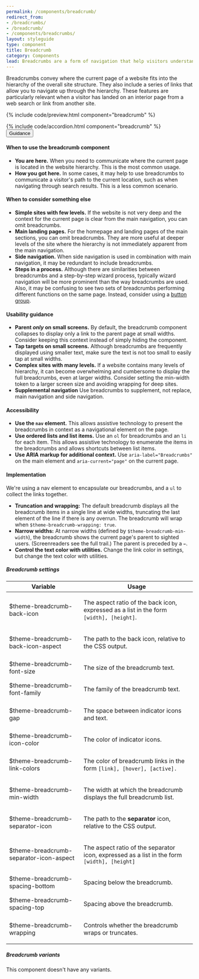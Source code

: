 ```yaml
---
permalink: /components/breadcrumb/
redirect_from:
- /breadcrumbs/
- /breadcrumb/
- /components/breadcrumbs/
layout: styleguide
type: component
title: Breadcrumb
category: Components
lead: Breadcrumbs are a form of navigation that help visitors understand where they are in a website.
---
```


Breadcrumbs convey where the current page of a website fits into the hierarchy
of the overall site structure. They also include a series of links that allow
you to navigate up through the hierarchy. These features are particularly
relevant when a visitor has landed on an interior page from a web search or
link from another site.

{% include code/preview.html component="breadcrumb" %}

<section class="site-component-section">
  {% include code/accordion.html component="breadcrumb" %}
  <div class="usa-accordion usa-accordion--bordered site-accordion-docs">
    <button class="usa-button-unstyled usa-accordion__button" aria-expanded="true" aria-controls="breadcrumb-docs">Guidance</button>
    <div id="breadcrumb-docs" aria-hidden="false" class="usa-accordion__content site-component-usage">
      <h4>When to use the breadcrumb component</h4>
      <ul class="usa-content-list">
        <li>
          <strong>You are here.</strong> When you need to communicate where the
          current page is located in the website hierarchy. This is the most common usage.
        </li>
        <li>
          <strong>How you got here.</strong> In some cases, it may help to use
          breadcrumbs to communicate a visitor's path to the current location,
          such as when navigating through search results. This is a less common scenario.
        </li>
      </ul>
      <h4>When to consider something else</h4>
      <ul class="usa-content-list">
        <li>
          <strong>Simple sites with few levels.</strong> If the website is not
          very deep and the context for the current page is clear from the main
          navigation, you can omit breadcrumbs.
        </li>
        <li>
          <strong>Main landing pages.</strong> For the homepage and landing pages
          of the main sections, you can omit breadcrumbs. They are more useful
          at deeper levels of the site where the hierarchy is not immediately
          apparent from the main navigation.
        </li>
        <li>
          <strong>Side navigation.</strong> When side navigation is used in
          combination with main navigation, it may be redundant to include breadcrumbs.
        </li>
        <li>
          <strong>Steps in a process.</strong> Although there are similarities
          between breadcrumbs and a step-by-step wizard process, typically wizard
          navigation will be more prominent than the way breadcrumbs are used.
          Also, it may be confusing to see two sets of breadcrumbs performing
          different functions on the same page. Instead, consider using a
          <a href="{{ site.baseurl }}/components/button-groups/" class="usa-link">button group</a>.
        </li>
      </ul>
      <h4>Usability guidance</h4>
      <ul class="usa-content-list">
        <li>
          <strong>Parent <em>only</em> on small screens.</strong> By default,
          the breadcrumb component collapses to display only a link to the
          parent page at small widths. Consider keeping this context instead of
          simply hiding the component.
        </li>
        <li>
          <strong>Tap targets on small screens.</strong> Although breadcrumbs
          are frequently displayed using smaller text, make sure the text is not
          too small to easily tap at small widths.
        </li>
        <li>
          <strong>Complex sites with many levels.</strong> If a website contains
          many levels of hierarchy, it can become overwhelming and cumbersome to
          display the full breadcrumbs, even at larger widths. Consider setting
          the min-width token to a larger screen size and avoiding wrapping for deep sites.
        </li>
        <li>
          <strong>Supplemental navigation</strong> Use breadcrumbs to supplement,
          not replace, main navigation and side navigation.
        </li>
      </ul>
      <h4>Accessibility</h4>
      <ul class="usa-content-list">
        <li>
          <strong>Use the <code>nav</code> element.</strong> This allows assistive
          technology to present the breadcrumbs in context as a navigational element on the page.
        </li>
        <li>
          <strong>Use ordered lists and list items.</strong> Use an <code>ol</code>
          for breadcrumbs and an <code>li</code> for each item. This allows
          assistive technology to enumerate the items in the breadcrumbs and
          allows shortcuts between list items.
        </li>
        <li>
          <strong>Use ARIA markup for additional context.</strong>
          Use <code>aria-label="Breadcrumbs"</code> on the main element and
          <code>aria-current="page"</code> on the current page.
        </li>
      </ul>
      <h4>Implementation</h4>
      <p>
        We're using a nav element to encapsulate our breadcrumbs, and a
        <code>ul</code> to collect the links together.
      </p>
      <ul class="usa-content-list">
        <li>
          <strong>Truncation and wrapping:</strong> The default breadcrumb
          displays all the breadcrumb items in a single line at wide widths,
          truncating the last element of the line if there is any overrun.
          The breadcrumb will wrap when <code>$theme-breadcrumb-wrapping: true</code>.
        </li>
        <li>
          <strong>Narrow widths:</strong> At narrow widths
          (defined by <code>$theme-breadcrumb-min-width</code>), the breadcrumb
          shows the current page's parent to sighted users. (Screenreaders see the full trail.)
          The parent is preceded by a <code>←</code>.
        </li>
        <li>
          <strong>Control the text color with utilities.</strong> Change the
          link color in settings, but change the text color with utilities.
        </li>
      </ul>
      <h5 id="component-settings">Breadcrumb settings</h5>
      <table class="usa-table--borderless site-table-responsive site-table-simple" aria-labelledby="component-settings">
        <thead>
          <tr>
            <th scope="col" class="flex-6">Variable</th>
            <th scope="col" class="flex-6">Usage</th>
          </tr>
        </thead>
        <tbody class="font-mono-2xs">
          <tr>
            <td data-title="Variable" class="flex-6">$theme-breadcrumb-back-icon</td>
            <td data-title="Usage" class="flex-6">
              <p class="font-lang-3xs">
                The aspect ratio of the back icon, expressed as a list in the
                form <code>[width], [height]</code>.
              </p>
            </td>
          </tr>
          <tr>
            <td data-title="Variable" class="flex-6">$theme-breadcrumb-back-icon-aspect</td>
            <td data-title="Usage" class="flex-6">
              <p class="font-lang-3xs">
                The path to the back icon, relative to the CSS output.
              </p>
            </td>
          </tr>
          <tr>
            <td data-title="Variable" class="flex-6">$theme-breadcrumb-font-size</td>
            <td data-title="Usage" class="flex-6">
              <p class="font-lang-3xs">
                The size of the breadcrumb text.
              </p>
            </td>
          </tr>
          <tr>
            <td data-title="Variable" class="flex-6">$theme-breadcrumb-font-family</td>
            <td data-title="Usage" class="flex-6">
              <p class="font-lang-3xs">
                The family of the breadcrumb text.
              </p>
            </td>
          </tr>
          <tr>
            <td data-title="Variable" class="flex-6">$theme-breadcrumb-gap</td>
            <td data-title="Usage" class="flex-6">
              <p class="font-lang-3xs">
                The space between indicator icons and text.
              </p>
            </td>
          </tr>
          <tr>
            <td data-title="Variable" class="flex-6">$theme-breadcrumb-icon-color</td>
            <td data-title="Usage" class="flex-6">
              <p class="font-lang-3xs">
                The color of indicator icons.
              </p>
            </td>
          </tr>
          <tr>
            <td data-title="Variable" class="flex-6">$theme-breadcrumb-link-colors</td>
            <td data-title="Usage" class="flex-6">
              <p class="font-lang-3xs">
                The color of breadcrumb links in the form <code>[link], [hover], [active].</code>
              </p>
            </td>
          </tr>
          <tr>
            <td data-title="Variable" class="flex-6">$theme-breadcrumb-min-width</td>
            <td data-title="Usage" class="flex-6">
              <p class="font-lang-3xs">
                The width at which the breadcrumb displays the full breadcrumb list.
              </p>
            </td>
          </tr>
          <tr>
            <td data-title="Variable" class="flex-6">$theme-breadcrumb-separator-icon</td>
            <td data-title="Usage" class="flex-6">
              <p class="font-lang-3xs">
                The path to the <strong>separator</strong> icon, relative to the CSS output.
              </p>
            </td>
          </tr>
          <tr>
            <td data-title="Variable" class="flex-6">$theme-breadcrumb-separator-icon-aspect</td>
            <td data-title="Usage" class="flex-6">
              <p class="font-lang-3xs">
                The aspect ratio of the separator icon, expressed as a list in
                the form <code>[width], [height]</code>
              </p>
            </td>
          </tr>
          <tr>
            <td data-title="Variable" class="flex-6">$theme-breadcrumb-spacing-bottom</td>
            <td data-title="Usage" class="flex-6">
              <p class="font-lang-3xs">Spacing below the breadcrumb.</p>
            </td>
          </tr>
          <tr>
            <td data-title="Variable" class="flex-6">$theme-breadcrumb-spacing-top</td>
            <td data-title="Usage" class="flex-6">
              <p class="font-lang-3xs">Spacing above the breadcrumb.</p>
            </td>
          </tr>
          <tr>
            <td data-title="Variable" class="flex-6">$theme-breadcrumb-wrapping</td>
            <td data-title="Usage" class="flex-6">
              <p class="font-lang-3xs">Controls whether the breadcrumb wraps or truncates.</p>
            </td>
          </tr>
        </tbody>
      </table>
      <h5 id="component-variants">Breadcrumb variants</h5>
      <p>This component doesn't have any variants.</p>
    </div>
  </div>
</section>

